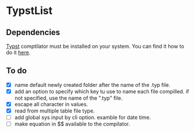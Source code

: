 # TypstList



## Dependencies

[Typst](https://typst.app/#start) comptilator must be installed on your system. You can find it how to do it [here](https://github.com/typst/typst).

## To do
- [x] name default newly created folder after the name of the .typ file.
- [x] add an option to specify which key tu use to name each file compilled. if not specified, use the name of the ".typ" file.
- [x] escape all character in values.
- [x] read from multiple table file type.
- [ ] add global sys input by cli option. examble for date time.
- [ ] make equation in $$ available to the compilator.